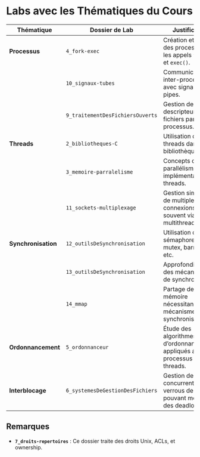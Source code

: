 # Labs avec les Thématiques du Cours

| **Thématique**       | **Dossier de Lab**                  | **Justification**                                                                                               |
|----------------------|-------------------------------------|-----------------------------------------------------------------------------------------------------------------|
| **Processus**        | `4_fork-exec`                       | Création et gestion des processus via les appels `fork()` et `exec()`.                                          |
|                      | `10_signaux-tubes`                  | Communication inter-processus avec signaux et pipes.                                                            |
|                      | `9_traitementDesFichiersOuverts`    | Gestion des descripteurs de fichiers par les processus.                                                         |
| **Threads**          | `2_bibliotheques-C`                 | Utilisation des API threads dans les bibliothèques C.                                                           |
|                      | `3_memoire-parralelisme`            | Concepts de parallélisme et implémentation de threads.                                                          |
|                      | `11_sockets-multiplexage`           | Gestion simultanée de multiples connexions clients, souvent via multithreading.                                 |
| **Synchronisation**  | `12_outilsDeSynchronisation`        | Utilisation de sémaphores, mutex, barrières, etc.                                                               |
|                      | `13_outilsDeSynchronisation`        | Approfondissement des mécanismes de synchronisation.                                                            |
|                      | `14_mmap`                           | Partage de mémoire nécessitant des mécanismes de synchronisation                                                |
| **Ordonnancement**   | `5_ordonnanceur`                    | Étude des algorithmes d’ordonnancement appliqués aux processus et threads.                                      |
| **Interblocage**     | `6_systemesDeGestionDesFichiers`    | Gestion des accès concurrents et verrous de fichiers pouvant mener à des deadlocks.                             |

## Remarques
- **`7_droits-repertoires`** : Ce dossier traite des droits Unix, ACLs, et ownership.


